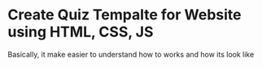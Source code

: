 # Create Quiz Tempalte for Website using HTML, CSS, JS
Basically, it make easier to understand how to works and how its look like 
